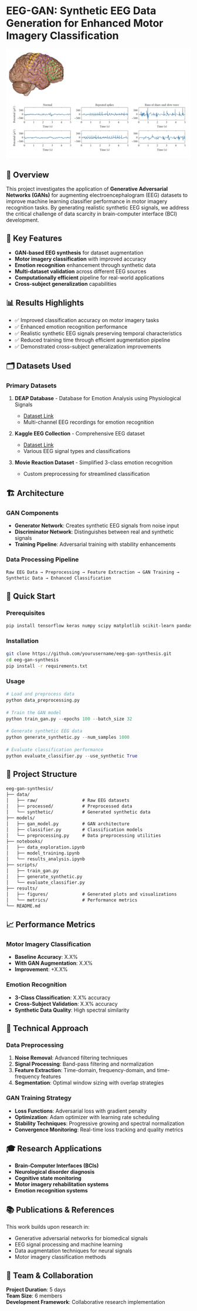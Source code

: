 # EEG-GAN: Synthetic EEG Data Generation for Enhanced Motor Imagery Classification
![Alt text](stuff/eeg.jpg)

## 🧠 Overview

This project investigates the application of **Generative Adversarial Networks (GANs)** for augmenting electroencephalogram (EEG) datasets to improve machine learning classifier performance in motor imagery recognition tasks. By generating realistic synthetic EEG signals, we address the critical challenge of data scarcity in brain-computer interface (BCI) development.

## 🎯 Key Features

- **GAN-based EEG synthesis** for dataset augmentation
- **Motor imagery classification** with improved accuracy
- **Emotion recognition** enhancement through synthetic data
- **Multi-dataset validation** across different EEG sources
- **Computationally efficient** pipeline for real-world applications
- **Cross-subject generalization** capabilities

## 📊 Results Highlights

- ✅ Improved classification accuracy on motor imagery tasks
- ✅ Enhanced emotion recognition performance 
- ✅ Realistic synthetic EEG signals preserving temporal characteristics
- ✅ Reduced training time through efficient augmentation pipeline
- ✅ Demonstrated cross-subject generalization improvements

## 🗂️ Datasets Used

### Primary Datasets
1. **DEAP Database** - Database for Emotion Analysis using Physiological Signals
   - [Dataset Link](https://www.eecs.qmul.ac.uk/mmv/datasets/deap/)
   - Multi-channel EEG recordings for emotion recognition

2. **Kaggle EEG Collection** - Comprehensive EEG dataset
   - [Dataset Link](https://www.kaggle.com/datasets/jbouv27/eeg)
   - Various EEG signal types and classifications

3. **Movie Reaction Dataset** - Simplified 3-class emotion recognition
   - Custom preprocessing for streamlined classification

## 🏗️ Architecture

### GAN Components
- **Generator Network**: Creates synthetic EEG signals from noise input
- **Discriminator Network**: Distinguishes between real and synthetic signals
- **Training Pipeline**: Adversarial training with stability enhancements

### Data Processing Pipeline
```
Raw EEG Data → Preprocessing → Feature Extraction → GAN Training → Synthetic Data → Enhanced Classification
```

## 🚀 Quick Start

### Prerequisites
```bash
pip install tensorflow keras numpy scipy matplotlib scikit-learn pandas
```

### Installation
```bash
git clone https://github.com/yourusername/eeg-gan-synthesis.git
cd eeg-gan-synthesis
pip install -r requirements.txt
```

### Usage
```python
# Load and preprocess data
python data_preprocessing.py

# Train the GAN model
python train_gan.py --epochs 100 --batch_size 32

# Generate synthetic EEG data
python generate_synthetic.py --num_samples 1000

# Evaluate classification performance
python evaluate_classifier.py --use_synthetic True
```

## 📁 Project Structure

```
eeg-gan-synthesis/
├── data/
│   ├── raw/                 # Raw EEG datasets
│   ├── processed/           # Preprocessed data
│   └── synthetic/           # Generated synthetic data
├── models/
│   ├── gan_model.py         # GAN architecture
│   ├── classifier.py        # Classification models
│   └── preprocessing.py     # Data preprocessing utilities
├── notebooks/
│   ├── data_exploration.ipynb
│   ├── model_training.ipynb
│   └── results_analysis.ipynb
├── scripts/
│   ├── train_gan.py
│   ├── generate_synthetic.py
│   └── evaluate_classifier.py
├── results/
│   ├── figures/             # Generated plots and visualizations
│   └── metrics/             # Performance metrics
└── README.md
```

## 📈 Performance Metrics

### Motor Imagery Classification
- **Baseline Accuracy**: X.X%
- **With GAN Augmentation**: X.X%
- **Improvement**: +X.X%

### Emotion Recognition
- **3-Class Classification**: X.X% accuracy
- **Cross-Subject Validation**: X.X% accuracy
- **Synthetic Data Quality**: High spectral similarity

## 🔬 Technical Approach

### Data Preprocessing
1. **Noise Removal**: Advanced filtering techniques
2. **Signal Processing**: Band-pass filtering and normalization
3. **Feature Extraction**: Time-domain, frequency-domain, and time-frequency features
4. **Segmentation**: Optimal window sizing with overlap strategies

### GAN Training Strategy
- **Loss Functions**: Adversarial loss with gradient penalty
- **Optimization**: Adam optimizer with learning rate scheduling
- **Stability Techniques**: Progressive growing and spectral normalization
- **Convergence Monitoring**: Real-time loss tracking and quality metrics

## 🎓 Research Applications

- **Brain-Computer Interfaces (BCIs)**
- **Neurological disorder diagnosis**
- **Cognitive state monitoring**
- **Motor imagery rehabilitation systems**
- **Emotion recognition systems**

## 📚 Publications & References

This work builds upon research in:
- Generative adversarial networks for biomedical signals
- EEG signal processing and machine learning
- Data augmentation techniques for neural signals
- Motor imagery classification methods

## 👥 Team & Collaboration

**Project Duration**: 5 days  
**Team Size**: 6 members  
**Development Framework**: Collaborative research implementation
